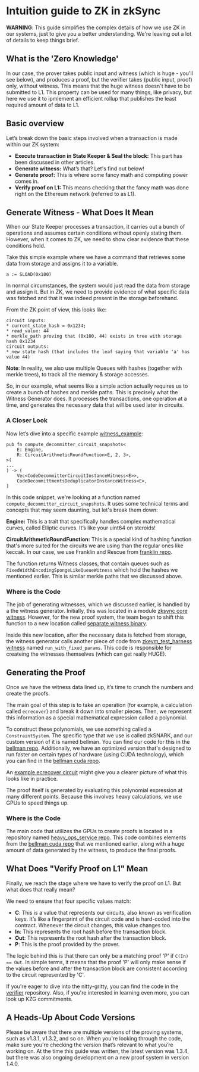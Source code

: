 # Intuition guide to ZK in zkSync

**WARNING**: This guide simplifies the complex details of how we use ZK in our systems, just to give you a better
understanding. We're leaving out a lot of details to keep things brief.

## What is the 'Zero Knowledge'

In our case, the prover takes public input and witness (which is huge - you'll see below), and produces a proof, but the
verifier takes (public input, proof) only, without witness. This means that the huge witness doesn't have to be
submitted to L1. This property can be used for many things, like privacy, but here we use it to ipmlement an efficient
rollup that publishes the least required amount of data to L1.

## Basic overview

Let’s break down the basic steps involved when a transaction is made within our ZK system:

- **Execute transaction in State Keeper & Seal the block:** This part has been discussed in other articles.
- **Generate witness:** What’s that? Let's find out below!
- **Generate proof:** This is where some fancy math and computing power comes in.
- **Verify proof on L1:** This means checking that the fancy math was done right on the Ethereum network (referred to as
  L1).

## Generate Witness - What Does It Mean

When our State Keeper processes a transaction, it carries out a bunch of operations and assumes certain conditions
without openly stating them. However, when it comes to ZK, we need to show clear evidence that these conditions hold.

Take this simple example where we have a command that retrieves some data from storage and assigns it to a variable.

`a := SLOAD(0x100)`

In normal circumstances, the system would just read the data from storage and assign it. But in ZK, we need to provide
evidence of what specific data was fetched and that it was indeed present in the storage beforehand.

From the ZK point of view, this looks like:

```
circuit inputs:
* current_state_hash = 0x1234;
* read_value: 44
* merkle_path proving that (0x100, 44) exists in tree with storage hash 0x1234
circuit outputs:
* new state hash (that includes the leaf saying that variable 'a' has value 44)
```

**Note**: In reality, we also use multiple Queues with hashes (together with merkle trees), to track all the memory &
storage accesses.

So, in our example, what seems like a simple action actually requires us to create a bunch of hashes and merkle paths.
This is precisely what the Witness Generator does. It processes the transactions, one operation at a time, and generates
the necessary data that will be used later in circuits.

### A Closer Look

Now let’s dive into a specific example [witness_example]:

```rust=
pub fn compute_decommitter_circuit_snapshots<
    E: Engine,
    R: CircuitArithmeticRoundFunction<E, 2, 3>,
>(
...
) -> (
    Vec<CodeDecommitterCircuitInstanceWitness<E>>,
    CodeDecommittmentsDeduplicatorInstanceWitness<E>,
)
```

In this code snippet, we're looking at a function named `compute_decommitter_circuit_snapshots`. It uses some technical
terms and concepts that may seem daunting, but let's break them down:

**Engine:** This is a trait that specifically handles complex mathematical curves, called Elliptic curves. It’s like
your uint64 on steroids!

**CircuitArithmeticRoundFunction:** This is a special kind of hashing function that's more suited for the circuits we
are using than the regular ones like keccak. In our case, we use Franklin and Rescue from [franklin repo].

The function returns Witness classes, that contain queues such as `FixedWidthEncodingSpongeLikeQueueWitness` which hold
the hashes we mentioned earlier. This is similar merkle paths that we discussed above.

### Where is the Code

The job of generating witnesses, which we discussed earlier, is handled by a the witness generator. Initially, this was
located in a module [zksync core witness]. However, for the new proof system, the team began to shift this function to a
new location called [separate witness binary].

Inside this new location, after the necessary data is fetched from storage, the witness generator calls another piece of
code from [zkevm_test_harness witness] named `run_with_fixed_params`. This code is responsible for createing the
witnesses themselves (which can get really HUGE).

## Generating the Proof

Once we have the witness data lined up, it’s time to crunch the numbers and create the proofs.

The main goal of this step is to take an operation (for example, a calculation called `ecrecover`) and break it down
into smaller pieces. Then, we represent this information as a special mathematical expression called a polynomial.

To construct these polynomials, we use something called a `ConstraintSystem`. The specific type that we use is called
zkSNARK, and our custom version of it is named bellman. You can find our code for this in the [bellman repo].
Additionally, we have an optimized version that's designed to run faster on certain types of hardware (using CUDA
technology), which you can find in the [bellman cuda repo].

An [example ecrecover circuit] might give you a clearer picture of what this looks like in practice.

The proof itself is generated by evaluating this polynomial expression at many different points. Because this involves
heavy calculations, we use GPUs to speed things up.

### Where is the Code

The main code that utilizes the GPUs to create proofs is located in a repository named [heavy_ops_service repo]. This
code combines elements from the [bellman cuda repo] that we mentioned earlier, along with a huge amount of data
generated by the witness, to produce the final proofs.

## What Does "Verify Proof on L1" Mean

Finally, we reach the stage where we have to verify the proof on L1. But what does that really mean?

We need to ensure that four specific values match:

- **C**: This is a value that represents our circuits, also known as verification keys. It’s like a fingerprint of the
  circuit code and is hard-coded into the contract. Whenever the circuit changes, this value changes too.
- **In**: This represents the root hash before the transaction block.
- **Out**: This represents the root hash after the transaction block.
- **P**: This is the proof provided by the prover.

The logic behind this is that there can only be a matching proof 'P' if `C(In) == Out`. In simple terms, it means that
the proof 'P' will only make sense if the values before and after the transaction block are consistent according to the
circuit represented by 'C'.

If you're eager to dive into the nitty-gritty, you can find the code in the [verifier] repository. Also, if you're
interested in learning even more, you can look up KZG commitments.

## A Heads-Up About Code Versions

Please be aware that there are multiple versions of the proving systems, such as v1.3.1, v1.3.2, and so on. When you're
looking through the code, make sure you're checking the version that’s relevant to what you’re working on. At the time
this guide was written, the latest version was 1.3.4, but there was also ongoing development on a new proof system in
version 1.4.0.

[witness_example]:
  https://github.com/matter-labs/zkevm_test_harness/blob/0c17bc7baa4e0b64634d414942ef4200d8613bbd/src/witness/individual_circuits/decommit_code.rs#L23
[verifier]:
  https://github.com/matter-labs/zksync-2-contracts/blob/d9785355518edc7f686fb2c91ff7d1caced9f9b8/ethereum/contracts/zksync/Plonk4VerifierWithAccessToDNext.sol#L284
[bellman repo]: https://github.com/matter-labs/bellman
[bellman cuda repo]: https://github.com/matter-labs/era-bellman-cuda
[example ecrecover circuit]:
  https://github.com/matter-labs/sync_vm/blob/683ade0bbb445f3e2ceb82dd3f4346a0c5d16a78/src/glue/ecrecover_circuit/mod.rs#L157
[zksync core witness]:
  https://github.com/matter-labs/zksync-2-dev/blob/847e7e099175052ccdcad90ea8b3f92c443cc8cd/core/bin/zksync_core/src/witness_generator/mod.rs#L18
[separate witness binary]:
  https://github.com/matter-labs/zksync-2-dev/blob/847e7e099175052ccdcad90ea8b3f92c443cc8cd/core/bin/witness_generator/src/main.rs#L37
[zkevm_test_harness witness]:
  https://github.com/matter-labs/zkevm_test_harness/blob/0c17bc7baa4e0b64634d414942ef4200d8613bbd/src/external_calls.rs#L575
[heavy_ops_service repo]: https://github.com/matter-labs/heavy-ops-service/tree/v1.3.2
[franklin repo]: https://github.com/matter-labs/franklin-crypto
